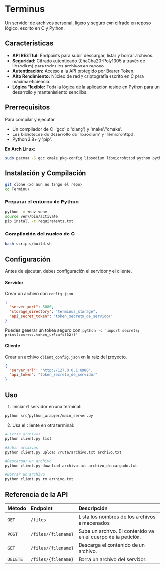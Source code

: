 # Terminus 
Un servidor de archivos personal, ligero y seguro con cifrado en reposo lógico, escrito en C y Python.

## Características

* **API RESTful:** Endpoints para subir, descargar, listar y borrar archivos.
* **Seguridad:** Cifrado autenticado (ChaCha20-Poly1305 a través de libsodium) para todos los archivos en reposo.
* **Autenticación:** Acceso a la API protegido por Bearer Token. 
* **Alto Rendimiento:** Núcleo de red y criptografía escrito en C para máxima eficiencia.
* **Lógica Flexible:** Toda la lógica de la aplicación reside en Python para un desarrollo y mantenimiento sencillos.

## Prerrequisitos

Para compilar y ejecutar:
* Un compilador de C ('gcc' o 'clang') y 'make'/'cmake'.
* Las bibliotecas de desarrollo de 'libsodium' y 'libmicrohttpd'.
* Python 3.8+ y 'pip'.

**En Arch Linux:**
```bash
sudo pacman -S gcc cmake pkg-config libsodium libmicrohttpd python python-pip
```

 ## Instalación y Compilación 

```bash
git clone <xd aun no tengo el repo>
cd Terminus
```
### Preparar el entorno de Python

```bash
python -m venv venv
source venv/bin/activate
pip install -r requirements.txt
```
### Compilación del nucleo de C 
```bash
bash scripts/build.sh 
```

## Configuración 

Antes de ejecutar, debes configuración el servidor y el cliente.

#### Servidor

Crear un archivo con `config.json`

```json
{
  "server_port": 8080,
  "storage_directory": "terminus_storage",
  "api_secret_token": "token_secreto_de_servidor"
}
```
Puedes generar un token seguro con: `python -c 'import secrets; print(secrets.token_urlsafe(32))'` 

#### Cliente

Crear un archivo `client_config.json`  en la raiz del proyecto.

```json
{
  "server_url": "http://127.0.0.1:8080",
  "api_token": "token_secreto_de_servidor"
}
``` 

## Uso 

1. Iniciar el servidor en una terminal:

```bash
python src/python_wrapper/main_server.py
```

2. Usa el cliente en otra terminal:
```bash
#Listar archivos 
python client.py list 

#Subir archivos
python client.py upload /ruta/archivo.txt archivo.txt 

#Descargar un archivo
python client.py download archivo.txt archivo_descargado.txt

#Borrar un archivo
python client.py rm archivo.txt
```

## Referencia de la API

| Método | Endpoint                | Descripción                                                 |
| :----- | :---------------------- | :---------------------------------------------------------- |
| `GET`  | `/files`                | Lista los nombres de los archivos almacenados.                |
| `POST` | `/files/{filename}`     | Sube un archivo. El contenido va en el cuerpo de la petición. |
| `GET`  | `/files/{filename}`     | Descarga el contenido de un archivo.                        |
| `DELETE`| `/files/{filename}`     | Borra un archivo del servidor.                              |
